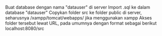 Buat database dengan nama "datauser" di server
Import .sql ke dalam database "datauser"
Copykan folder src ke folder public di server, seharusnya /xampp/tomcat/webapps/ jika menggunakan xampp
Akses folder tersebut lewat URL, pada umumnya dengan format sebagai berikut localhost:8080/src
